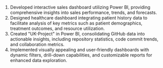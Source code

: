 1. Developed interactive sales dashboard utilizing Power BI, providing comprehensive insights into sales performance, trends, and forecasts.
2. Designed healthcare dashboard integrating patient history data to facilitate analysis of key metrics such as patient demographics, treatment outcomes, and resource utilization.
3. Created "UK-Project" in Power BI, consolidating GitHub data into actionable insights, including repository statistics, code commit trends, and collaboration metrics.
4. Implemented visually appealing and user-friendly dashboards with dynamic filters, drill-down capabilities, and customizable reports for enhanced data exploration.
